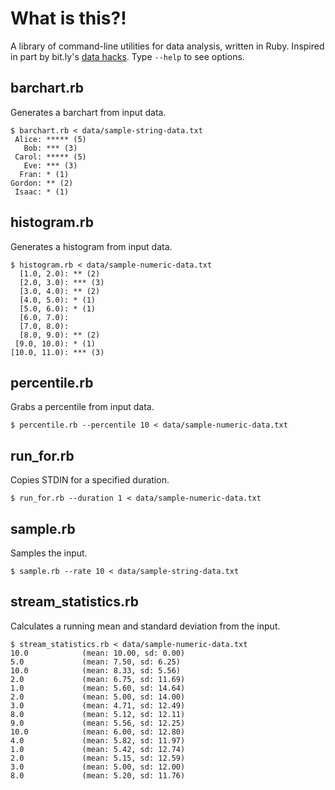 # What is this?!
A library of command-line utilities for data analysis, written in Ruby. Inspired in part by bit.ly's [data hacks](https://github.com/bitly/data_hacks).
Type `--help` to see options.

## barchart.rb
Generates a barchart from input data. 

	$ barchart.rb < data/sample-string-data.txt 
	 Alice: ***** (5)
	   Bob: *** (3)
	 Carol: ***** (5)
	   Eve: *** (3)
	  Fran: * (1)
	Gordon: ** (2)
	 Isaac: * (1)
		
## histogram.rb
Generates a histogram from input data.

	$ histogram.rb < data/sample-numeric-data.txt 
	  [1.0, 2.0): ** (2)
	  [2.0, 3.0): *** (3)
	  [3.0, 4.0): ** (2)
	  [4.0, 5.0): * (1)
	  [5.0, 6.0): * (1)
	  [6.0, 7.0): 
	  [7.0, 8.0): 
	  [8.0, 9.0): ** (2)
	 [9.0, 10.0): * (1)
	[10.0, 11.0): *** (3)
		
## percentile.rb
Grabs a percentile from input data.

	$ percentile.rb --percentile 10 < data/sample-numeric-data.txt 
		
## run_for.rb
Copies STDIN for a specified duration.

	$ run_for.rb --duration 1 < data/sample-numeric-data.txt 
		
## sample.rb
Samples the input.

	$ sample.rb --rate 10 < data/sample-string-data.txt
		
## stream_statistics.rb
Calculates a running mean and standard deviation from the input.

	$ stream_statistics.rb < data/sample-numeric-data.txt 
	10.0            (mean: 10.00, sd: 0.00)
	5.0             (mean: 7.50, sd: 6.25)
	10.0            (mean: 8.33, sd: 5.56)
	2.0             (mean: 6.75, sd: 11.69)
	1.0             (mean: 5.60, sd: 14.64)
	2.0             (mean: 5.00, sd: 14.00)
	3.0             (mean: 4.71, sd: 12.49)
	8.0             (mean: 5.12, sd: 12.11)
	9.0             (mean: 5.56, sd: 12.25)
	10.0            (mean: 6.00, sd: 12.80)
	4.0             (mean: 5.82, sd: 11.97)
	1.0             (mean: 5.42, sd: 12.74)
	2.0             (mean: 5.15, sd: 12.59)
	3.0             (mean: 5.00, sd: 12.00)
	8.0             (mean: 5.20, sd: 11.76)